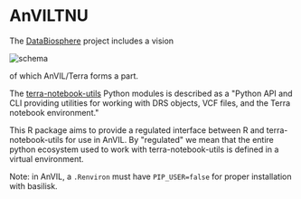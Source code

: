 # AnVILTNU

The [DataBiosphere][] project includes a vision

![schema](https://raw.githubusercontent.com/vjcitn/BiocTNU/main/databiosfig.jpg)

of which AnVIL/Terra forms a part.

The [terra-notebook-utils][] Python modules is described as a "Python
API and CLI providing utilities for working with DRS objects, VCF
files, and the Terra notebook environment."

[DataBiosphere]: https://www.databiosphere.org
[terra-notebook-utils]: https://github.com/DataBiosphere/terra-notebook-utils

This R package aims to provide a regulated interface between R and
terra-notebook-utils for use in AnVIL.  By "regulated" we mean that
the entire python ecosystem used to work with terra-notebook-utils is
defined in a virtual environment.

Note: in AnVIL, a `.Renviron` must have `PIP_USER=false` for proper
installation with basilisk.
